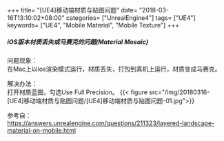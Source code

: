 +++
title= "[UE4]移动端材质与贴图问题"
date= "2018-03-16T13:10:02+08:00"
categories= ["UnrealEngine4"]
tags= ["UE4"]
keywords= ["UE4", "Mobile Material", "Mobile Texture"]
+++

##### iOS版本材质丢失或马赛克的问题(Material Mosaic)
问题现象：  
在Mac上以ios渲染模式运行，材质丢失，打包到真机上运行，材质变成马赛克。

解决办法：  
打开材质蓝图，勾选Use Full Precision。
{{< figure src="/img/20180316-[UE4]移动端材质与贴图问题/[UE4]移动端材质与贴图问题-01.jpg">}}

参考自：  
https://answers.unrealengine.com/questions/211323/layered-landscape-material-on-mobile.html
